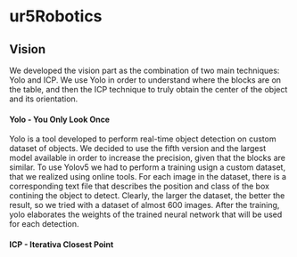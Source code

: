 # ur5Robotics



## Vision
We developed the vision part as the combination of two main techniques: Yolo and ICP.
We use Yolo in order to understand where the blocks are on the table, and then the ICP technique to truly obtain the center of the object and its orientation. 

#### Yolo - You Only Look Once
Yolo is a tool developed to perform real-time object detection on custom dataset of objects. 
We decided to use the fifth version and the largest model available in order to increase the precision, given that the blocks are similar.
To use Yolov5 we had to perform a training usign a custom dataset, that we realized using online tools. For each image in the dataset, there is a corresponding text file that describes the position and class of the box contining the object to detect. Clearly, the larger the dataset, the better the result, so we tried with a dataset of almost 600 images.
After the training, yolo elaborates the weights of the trained neural network that will be used for each detection. 

#### ICP - Iterativa Closest Point
